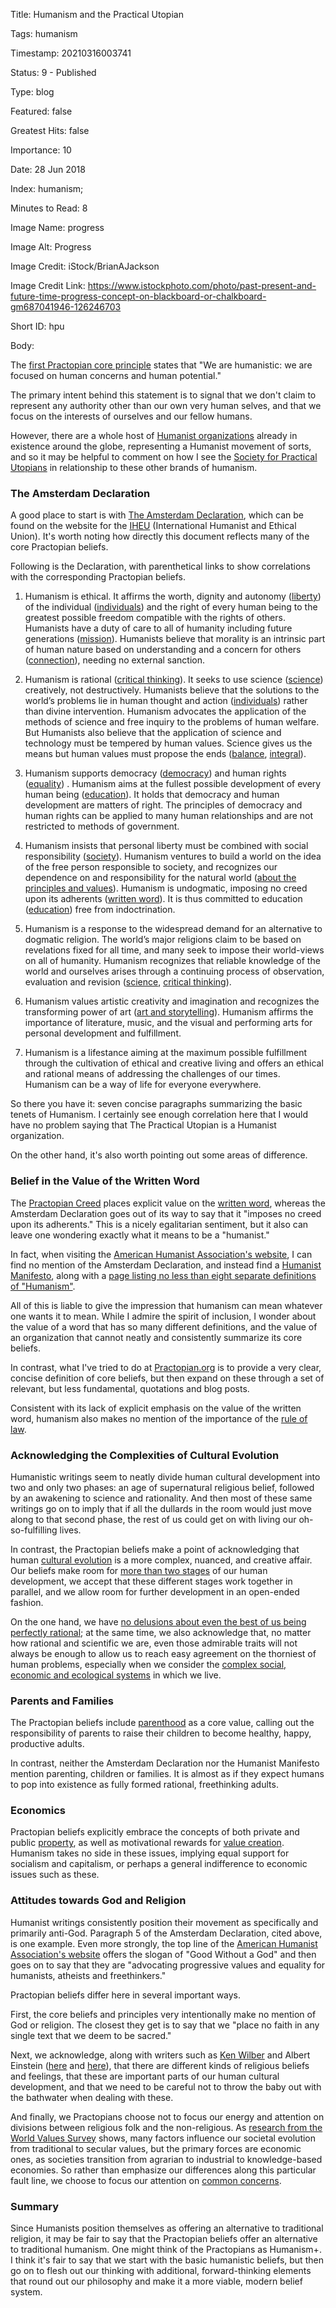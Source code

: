 Title:  Humanism and the Practical Utopian

Tags:   humanism

Timestamp: 20210316003741

Status: 9 - Published

Type:   blog

Featured: false

Greatest Hits: false

Importance: 10

Date:   28 Jun 2018

Index:  humanism; 

Minutes to Read: 8

Image Name: progress

Image Alt: Progress

Image Credit: iStock/BrianAJackson

Image Credit Link: https://www.istockphoto.com/photo/past-present-and-future-time-progress-concept-on-blackboard-or-chalkboard-gm687041946-126246703

Short ID: hpu

Body: 

The [first Practopian core principle][humanism] states that "We are humanistic: we are focused on human concerns and human potential."

The primary intent behind this statement is to signal that we don't claim to represent any authority other than our own very human selves, and that we focus on the interests of ourselves and our fellow humans. 

However, there are a whole host of [Humanist organizations][orgs] already in existence around the globe, representing a Humanist movement of sorts, and so it may be helpful to comment on how I see the [Society for Practical Utopians][practopians] in relationship to these other brands of humanism. 

### The Amsterdam Declaration

A good place to start is with [The Amsterdam Declaration][amsterdam], which can be found on the website for the [IHEU][] (International Humanist and Ethical Union). It's worth noting how directly this document reflects many of the core Practopian beliefs. 

Following is the Declaration, with parenthetical links to show correlations with the corresponding Practopian beliefs. 

1. Humanism is ethical. It affirms the worth, dignity and autonomy ([liberty][]) of the individual ([individuals][]) and the right of every human being to the greatest possible freedom compatible with the rights of others. Humanists have a duty of care to all of humanity including future generations ([mission][]). Humanists believe that morality is an intrinsic part of human nature based on understanding and a concern for others ([connection][]), needing no external sanction.

2. Humanism is rational ([critical thinking][]). It seeks to use science ([science]) creatively, not destructively. Humanists believe that the solutions to the world’s problems lie in human thought and action ([individuals][]) rather than divine intervention. Humanism advocates the application of the methods of science and free inquiry to the problems of human welfare. But Humanists also believe that the application of science and technology must be tempered by human values. Science gives us the means but human values must propose the ends ([balance][], [integral][]).

3. Humanism supports democracy ([democracy][]) and human rights ([equality][]) . Humanism aims at the fullest possible development of every human being ([education][]). It holds that democracy and human development are matters of right. The principles of democracy and human rights can be applied to many human relationships and are not restricted to methods of government.

4. Humanism insists that personal liberty must be combined with social responsibility ([society][]). Humanism ventures to build a world on the idea of the free person responsible to society, and recognizes our dependence on and responsibility for the natural world ([about the principles and values][about]). Humanism is undogmatic, imposing no creed upon its adherents ([written word][]). It is thus committed to education ([education][]) free from indoctrination.

5. Humanism is a response to the widespread demand for an alternative to dogmatic religion. The world’s major religions claim to be based on revelations fixed for all time, and many seek to impose their world-views on all of humanity. Humanism recognizes that reliable knowledge of the world and ourselves arises through a continuing process of observation, evaluation and revision ([science][], [critical thinking][]).

6. Humanism values artistic creativity and imagination and recognizes the transforming power of art ([art and storytelling][art]). Humanism affirms the importance of literature, music, and the visual and performing arts for personal development and fulfillment.

7. Humanism is a lifestance aiming at the maximum possible fulfillment through the cultivation of ethical and creative living and offers an ethical and rational means of addressing the challenges of our times. Humanism can be a way of life for everyone everywhere.

So there you have it: seven concise paragraphs summarizing the basic tenets of Humanism. I certainly see enough correlation here that I would have no problem saying that The Practical Utopian is a Humanist organization. 

On the other hand, it's also worth pointing out some areas of difference. 

### Belief in the Value of the Written Word

The [Practopian Creed][creed] places explicit value on the [written word][], whereas the Amsterdam Declaration goes out of its way to say that it "imposes no creed upon its adherents." This is a nicely egalitarian sentiment, but it also can leave one wondering exactly what it means to be a "humanist." 

In fact, when visiting the [American Humanist Association's website][aha], I can find no mention of the Amsterdam Declaration, and instead find a [Humanist Manifesto][manifesto], along with a [page listing no less than eight separate definitions of "Humanism"][defs]. 

All of this is liable to give the impression that humanism can mean whatever one wants it to mean. While I admire the spirit of inclusion, I wonder about the value of a word that has so many different definitions, and the value of an organization that cannot neatly and consistently summarize its core beliefs. 

In contrast, what I've tried to do at [Practopian.org][practopians] is to provide a very clear, concise definition of core beliefs, but then expand on these through a set of relevant, but less fundamental, quotations and blog posts.

Consistent with its lack of explicit emphasis on the value of the written word, humanism also makes no mention of the importance of the  [rule of law][law]. 

### Acknowledging the Complexities of Cultural Evolution

Humanistic writings seem to neatly divide human cultural development into two and only two phases: an age of supernatural religious belief, followed by an awakening to science and rationality. And then most of these same writings go on to imply that if all the dullards in the room would just move along to that second phase, the rest of us could get on with living our oh-so-fulfilling lives. 

In contrast, the Practopian beliefs make a point of acknowledging that human [cultural evolution][cultevo] is a more complex, nuanced, and creative affair. Our beliefs make room for [more than two stages][devlevels] of our human development, we accept that these different stages work together in parallel, and we allow room for further development in an open-ended fashion. 

On the one hand, we have [no delusions about even the best of us being perfectly rational][imperfection]; at the same time, we also acknowledge that, no matter how rational and scientific we are, even those admirable traits will not always be enough to allow us to reach easy agreement on the thorniest of human problems, especially when we consider the [complex social, economic and ecological systems][systems] in which we live. 

### Parents and Families

The Practopian beliefs include [parenthood][] as a core value, calling out the responsibility of parents to raise their children to become healthy, happy, productive adults. 

In contrast, neither the Amsterdam Declaration nor the Humanist Manifesto mention parenting, children or families. It is almost as if they expect humans to pop into existence as fully formed rational, freethinking adults. 

### Economics

Practopian beliefs explicitly embrace the concepts of both private and public [property][], as well as motivational rewards for [value creation][value]. Humanism takes no side in these issues, implying equal support for socialism and capitalism, or perhaps a general indifference to economic issues such as these. 

### Attitudes towards God and Religion

Humanist writings consistently position their movement as specifically and primarily anti-God. Paragraph 5 of the Amsterdam Declaration, cited above, is one example. Even more strongly, the top line of the [American Humanist Association's website][aha] offers the slogan of "Good Without a God" and then goes on to say that they are "advocating progressive values and equality for humanists, atheists and freethinkers." 

Practopian beliefs differ here in several important ways. 

First, the core beliefs and principles very intentionally make no mention of God or religion. The closest they get is to say that we "place no faith in any single text that we deem to be sacred."

Next, we acknowledge, along with writers such as [Ken Wilber][wilber] and Albert Einstein ([here][einstein1] and [here][einstein2]), that there are different kinds of religious beliefs and feelings, that these are important parts of our human cultural development, and that we need to be careful not to throw the baby out with the bathwater when dealing with these.    

And finally, we Practopians choose not to focus our energy and attention on divisions between religious folk and the non-religious. As [research from the World Values Survey][wvs] shows, many factors influence our societal evolution from traditional to secular values, but the primary forces are economic ones, as societies transition from agrarian to industrial to knowledge-based economies. So rather than emphasize our differences along this particular fault line, we choose to focus our attention on [common concerns][issues]. 

### Summary

Since Humanists position themselves as offering an alternative to traditional religion, it may be fair to say that the Practopian beliefs offer an alternative to traditional humanism.  One might think of the Practopians as Humanism+. I think it's fair to say that we start with the basic humanistic beliefs, but then go on to flesh out our thinking with additional, forward-thinking elements that round out our philosophy and make it a more viable, modern belief system. 

[about]: http://www.Practopian.org/core/about-the-principles-and-values.html

[aha]: https://americanhumanist.org

[amsterdam]: https://iheu.org/humanism/the-amsterdam-declaration/

[art]: http://www.Practopian.org/tags/art.html

[balance]: http://www.Practopian.org/tags/balance.html

[connection]: http://www.Practopian.org/tags/connection.html

[creed]: http://www.Practopian.org/creed/abridged-creed.html

[critical thinking]: http://www.Practopian.org/tags/critical-thinking.html

[cultevo]: http://www.Practopian.org/tags/cultural-evolution.html

[defs]: https://americanhumanist.org/what-is-humanism/definition-of-humanism/

[democracy]: http://www.Practopian.org/tags/democracy.html

[devlevels]: http://www.Practopian.org/blog/hbowie/developmental-levels-as-evolving-social-structures.html

[diversity]: http://www.Practopian.org/tags/diversity.html

[education]: http://www.Practopian.org/tags/education.html

[einstein1]: http://www.Practopian.org/quotes/moral-religion.html

[einstein2]: http://www.Practopian.org/quotes/this-highest-kind-of-religious-feeling.html

[equality]: http://www.Practopian.org/tags/equality.html

[humanism]: http://www.Practopian.org/tags/humanism.html

[iheu]: https://iheu.org

[imperfection]: http://www.Practopian.org/tags/imperfection.html

[individuals]: http://www.Practopian.org/tags/individuals.html

[integral]: http://www.Practopian.org/tags/integral.html

[issues]: http://www.Practopian.org/issues/index.html

[law]: http://www.Practopian.org/tags/rule-of-law.html

[liberty]: http://www.Practopian.org/tags/liberty.html

[manifesto]: https://americanhumanist.org/what-is-humanism/manifesto3/

[mission]: http://www.Practopian.org/core/mission.html

[orgs]: https://iheu.org/membership/our-members/

[parenthood]: http://www.Practopian.org/tags/parenthood.html

[practopians]: http://www.Practopian.org

[property]: http://www.Practopian.org/tags/property.html

[science]: http://www.Practopian.org/tags/science.html

[society]: http://www.Practopian.org/tags/society.html

[systems]: http://www.Practopian.org/tags/systemic.html

[value]: http://www.Practopian.org/tags/value-creation.html

[wilber]: http://www.Practopian.org/quotes/an-integral-god.html

[wvs]: http://www.worldvaluessurvey.org/WVSContents.jsp

[written word]: http://www.Practopian.org/tags/written-word.html
